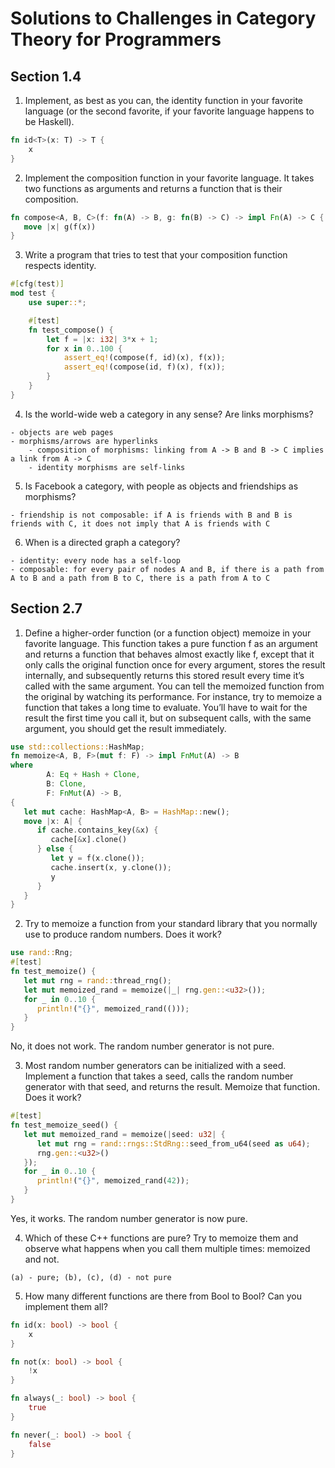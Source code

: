 # Solutions to Challenges in Category Theory for Programmers

## Section 1.4

1. Implement, as best as you can, the identity function in your favorite language (or the second favorite, if your favorite language happens to be
   Haskell).

```rust
fn id<T>(x: T) -> T {
    x
}
```

2. Implement the composition function in your favorite language. It takes
   two functions as arguments and returns a function that is their composition.
```rust
fn compose<A, B, C>(f: fn(A) -> B, g: fn(B) -> C) -> impl Fn(A) -> C {
   move |x| g(f(x))
}
```

3. Write a program that tries to test that your composition function respects
   identity.
```rust
#[cfg(test)]
mod test {
    use super::*;

    #[test]
    fn test_compose() {
        let f = |x: i32| 3*x + 1;
        for x in 0..100 {
            assert_eq!(compose(f, id)(x), f(x));
            assert_eq!(compose(id, f)(x), f(x));
        }
    }
}
```
4. Is the world-wide web a category in any sense? Are links morphisms?
```text
- objects are web pages
- morphisms/arrows are hyperlinks
    - composition of morphisms: linking from A -> B and B -> C implies a link from A -> C
    - identity morphisms are self-links
```
5. Is Facebook a category, with people as objects and friendships as morphisms?
```text
- friendship is not composable: if A is friends with B and B is friends with C, it does not imply that A is friends with C
```
6. When is a directed graph a category?
```text
- identity: every node has a self-loop
- composable: for every pair of nodes A and B, if there is a path from A to B and a path from B to C, there is a path from A to C
```
## Section 2.7
1. Define a higher-order function (or a function object) memoize in your favorite language. This function takes a pure function f as an argument and
   returns a function that behaves almost exactly like f, except that it only
   calls the original function once for every argument, stores the result internally, and subsequently returns this stored result every time it’s called
   with the same argument. You can tell the memoized function from the
   original by watching its performance. For instance, try to memoize a function that takes a long time to evaluate. You’ll have to wait for the result
   the first time you call it, but on subsequent calls, with the same argument, you should get the result immediately.
```rust
use std::collections::HashMap;
fn memoize<A, B, F>(mut f: F) -> impl FnMut(A) -> B
where
        A: Eq + Hash + Clone,
        B: Clone,
        F: FnMut(A) -> B,
{
   let mut cache: HashMap<A, B> = HashMap::new();
   move |x: A| {
      if cache.contains_key(&x) {
         cache[&x].clone()
      } else {
         let y = f(x.clone());
         cache.insert(x, y.clone());
         y
      }
   }
}
```
2. Try to memoize a function from your standard library that you normally use to produce random numbers. Does it work?
```rust
use rand::Rng;
#[test]
fn test_memoize() {
   let mut rng = rand::thread_rng();
   let mut memoized_rand = memoize(|_| rng.gen::<u32>());
   for _ in 0..10 {
      println!("{}", memoized_rand(()));
   }
}
```
No, it does not work. The random number generator is not pure.

3. Most random number generators can be initialized with a seed. Implement a function that takes a seed, calls the random number generator with that seed, and returns the result. Memoize that function. Does it work?
```rust
#[test]
fn test_memoize_seed() {
   let mut memoized_rand = memoize(|seed: u32| {
      let mut rng = rand::rngs::StdRng::seed_from_u64(seed as u64);
      rng.gen::<u32>()
   });
   for _ in 0..10 {
      println!("{}", memoized_rand(42));
   }
}
```
Yes, it works. The random number generator is now pure. 

4. Which of these C++ functions are pure? Try to memoize them and observe what happens when you call them multiple times: memoized and not.
```text
(a) - pure; (b), (c), (d) - not pure
```
5. How many different functions are there from Bool to Bool? Can you implement them all?
```rust
fn id(x: bool) -> bool {
    x
}

fn not(x: bool) -> bool {
    !x
}

fn always(_: bool) -> bool {
    true
}

fn never(_: bool) -> bool {
    false
}
```

